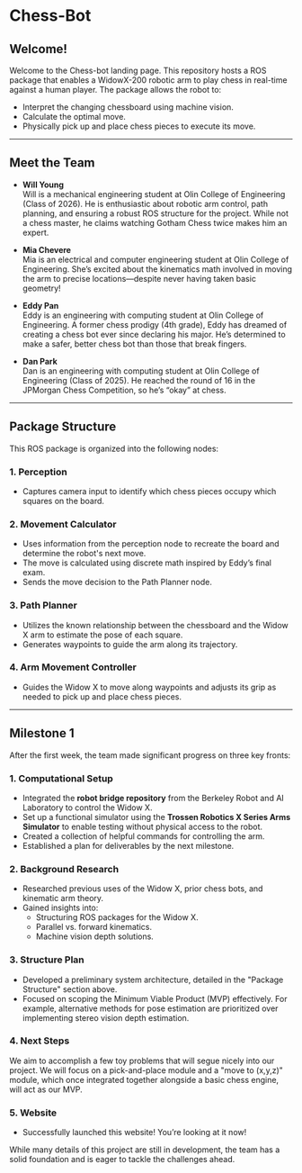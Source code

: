 # Chess-Bot

## Welcome!

Welcome to the Chess-bot landing page. This repository hosts a ROS package that enables a WidowX-200 robotic arm to play chess in real-time against a human player. The package allows the robot to:

- Interpret the changing chessboard using machine vision.
- Calculate the optimal move.
- Physically pick up and place chess pieces to execute its move.

---

## Meet the Team

- **Will Young**  
  Will is a mechanical engineering student at Olin College of Engineering (Class of 2026). He is enthusiastic about robotic arm control, path planning, and ensuring a robust ROS structure for the project. While not a chess master, he claims watching Gotham Chess twice makes him an expert.

- **Mia Chevere**  
  Mia is an electrical and computer engineering student at Olin College of Engineering. She’s excited about the kinematics math involved in moving the arm to precise locations—despite never having taken basic geometry!

- **Eddy Pan**  
  Eddy is an engineering with computing student at Olin College of Engineering. A former chess prodigy (4th grade), Eddy has dreamed of creating a chess bot ever since declaring his major. He’s determined to make a safer, better chess bot than those that break fingers.

- **Dan Park**  
  Dan is an engineering with computing student at Olin College of Engineering (Class of 2025). He reached the round of 16 in the JPMorgan Chess Competition, so he’s “okay” at chess.

---

## Package Structure

This ROS package is organized into the following nodes:

### **1. Perception**
- Captures camera input to identify which chess pieces occupy which squares on the board.

### **2. Movement Calculator**
- Uses information from the perception node to recreate the board and determine the robot's next move.
- The move is calculated using discrete math inspired by Eddy’s final exam.
- Sends the move decision to the Path Planner node.

### **3. Path Planner**
- Utilizes the known relationship between the chessboard and the Widow X arm to estimate the pose of each square.
- Generates waypoints to guide the arm along its trajectory.

### **4. Arm Movement Controller**
- Guides the Widow X to move along waypoints and adjusts its grip as needed to pick up and place chess pieces.

---

## Milestone 1

After the first week, the team made significant progress on three key fronts:

### **1. Computational Setup**
- Integrated the **robot bridge repository** from the Berkeley Robot and AI Laboratory to control the Widow X.
- Set up a functional simulator using the **Trossen Robotics X Series Arms Simulator** to enable testing without physical access to the robot.
- Created a collection of helpful commands for controlling the arm.
- Established a plan for deliverables by the next milestone.

### **2. Background Research**
- Researched previous uses of the Widow X, prior chess bots, and kinematic arm theory.
- Gained insights into:
  - Structuring ROS packages for the Widow X.
  - Parallel vs. forward kinematics.
  - Machine vision depth solutions.

### **3. Structure Plan**
- Developed a preliminary system architecture, detailed in the "Package Structure" section above.
- Focused on scoping the Minimum Viable Product (MVP) effectively. For example, alternative methods for pose estimation are prioritized over implementing stereo vision depth estimation.

### **4. Next Steps**
We aim to accomplish a few toy problems that will segue nicely into our project. We will focus on a pick-and-place module and a "move to (x,y,z)" module, which once integrated together alongside a basic chess engine, will act as our MVP. 

### **5. Website**
- Successfully launched this website! You’re looking at it now!

While many details of this project are still in development, the team has a solid foundation and is eager to tackle the challenges ahead.
